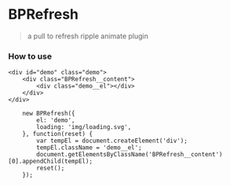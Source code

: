 # BPRefresh

> a pull to refresh ripple animate plugin

### How to use
 
```
<div id="demo" class="demo">
    <div class="BPRefresh__content">
        <div class="demo__el"></div>
    </div>
</div>
``` 
    
```
    new BPRefresh({
        el: 'demo',
        loading: 'img/loading.svg',
    }, function(reset) {
        var tempEl = document.createElement('div');
        tempEl.className = 'demo__el';
        document.getElementsByClassName('BPRefresh__content')[0].appendChild(tempEl);
        reset();
    });
```
